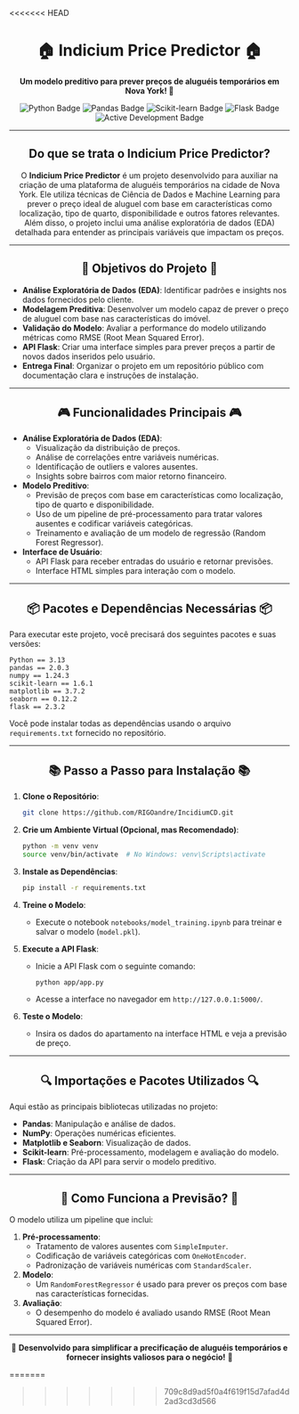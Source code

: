 <<<<<<< HEAD
<h1 align="center">🏠 Indicium Price Predictor 🏠</h1>

<p align="center">
  <strong>Um modelo preditivo para prever preços de aluguéis temporários em Nova York! 🌆</strong>
</p>

<p align="center">
  <img src="https://img.shields.io/badge/Python-3.13-blue" alt="Python Badge">
  <img src="https://img.shields.io/badge/Pandas-Latest-green" alt="Pandas Badge">
  <img src="https://img.shields.io/badge/Scikit-learn-1.6.1-orange" alt="Scikit-learn Badge">
  <img src="https://img.shields.io/badge/Flask-API-yellow" alt="Flask Badge">
  <img src="https://img.shields.io/badge/Status-Active-brightgreen" alt="Active Development Badge">
</p>

---

<h2 align="center">Do que se trata o Indicium Price Predictor?</h2>

<p align="center">
  O <strong>Indicium Price Predictor</strong> é um projeto desenvolvido para auxiliar na criação de uma plataforma de aluguéis temporários na cidade de Nova York. Ele utiliza técnicas de Ciência de Dados e Machine Learning para prever o preço ideal de aluguel com base em características como localização, tipo de quarto, disponibilidade e outros fatores relevantes. Além disso, o projeto inclui uma análise exploratória de dados (EDA) detalhada para entender as principais variáveis que impactam os preços.
</p>

---

<h2 align="center">🎯 Objetivos do Projeto 🎯</h2>

- **Análise Exploratória de Dados (EDA)**: Identificar padrões e insights nos dados fornecidos pelo cliente.
- **Modelagem Preditiva**: Desenvolver um modelo capaz de prever o preço de aluguel com base nas características do imóvel.
- **Validação do Modelo**: Avaliar a performance do modelo utilizando métricas como RMSE (Root Mean Squared Error).
- **API Flask**: Criar uma interface simples para prever preços a partir de novos dados inseridos pelo usuário.
- **Entrega Final**: Organizar o projeto em um repositório público com documentação clara e instruções de instalação.

---

<h2 align="center">🎮 Funcionalidades Principais 🎮</h2>

- **Análise Exploratória de Dados (EDA)**:
  - Visualização da distribuição de preços.
  - Análise de correlações entre variáveis numéricas.
  - Identificação de outliers e valores ausentes.
  - Insights sobre bairros com maior retorno financeiro.
- **Modelo Preditivo**:
  - Previsão de preços com base em características como localização, tipo de quarto e disponibilidade.
  - Uso de um pipeline de pré-processamento para tratar valores ausentes e codificar variáveis categóricas.
  - Treinamento e avaliação de um modelo de regressão (Random Forest Regressor).
- **Interface de Usuário**:
  - API Flask para receber entradas do usuário e retornar previsões.
  - Interface HTML simples para interação com o modelo.
---

<h2 align="center">📦 Pacotes e Dependências Necessárias 📦</h2>

Para executar este projeto, você precisará dos seguintes pacotes e suas versões:

```plaintext
Python == 3.13
pandas == 2.0.3
numpy == 1.24.3
scikit-learn == 1.6.1
matplotlib == 3.7.2
seaborn == 0.12.2
flask == 2.3.2
```

Você pode instalar todas as dependências usando o arquivo `requirements.txt` fornecido no repositório.

---

<h2 align="center">📚 Passo a Passo para Instalação 📚</h2>

1. **Clone o Repositório**:
   ```bash
   git clone https://github.com/RIGOandre/IncidiumCD.git
   ```

2. **Crie um Ambiente Virtual (Opcional, mas Recomendado)**:
   ```bash
   python -m venv venv
   source venv/bin/activate  # No Windows: venv\Scripts\activate
   ```

3. **Instale as Dependências**:
   ```bash
   pip install -r requirements.txt
   ```

4. **Treine o Modelo**:
   - Execute o notebook `notebooks/model_training.ipynb` para treinar e salvar o modelo (`model.pkl`).

5. **Execute a API Flask**:
   - Inicie a API Flask com o seguinte comando:
     ```bash
     python app/app.py
     ```
   - Acesse a interface no navegador em `http://127.0.0.1:5000/`.

6. **Teste o Modelo**:
   - Insira os dados do apartamento na interface HTML e veja a previsão de preço.

---

<h2 align="center">🔍 Importações e Pacotes Utilizados 🔍</h2>

Aqui estão as principais bibliotecas utilizadas no projeto:

- **Pandas**: Manipulação e análise de dados.
- **NumPy**: Operações numéricas eficientes.
- **Matplotlib e Seaborn**: Visualização de dados.
- **Scikit-learn**: Pré-processamento, modelagem e avaliação do modelo.
- **Flask**: Criação da API para servir o modelo preditivo.

---

<h2 align="center">🚀 Como Funciona a Previsão? 🚀</h2>

O modelo utiliza um pipeline que inclui:
1. **Pré-processamento**:
   - Tratamento de valores ausentes com `SimpleImputer`.
   - Codificação de variáveis categóricas com `OneHotEncoder`.
   - Padronização de variáveis numéricas com `StandardScaler`.
2. **Modelo**:
   - Um `RandomForestRegressor` é usado para prever os preços com base nas características fornecidas.
3. **Avaliação**:
   - O desempenho do modelo é avaliado usando RMSE (Root Mean Squared Error).

---

<p align="center">
  🌟 <strong>Desenvolvido para simplificar a precificação de aluguéis temporários e fornecer insights valiosos para o negócio!</strong> 🌟
</p>
=======

>>>>>>> 709c8d9ad5f0a4f619f15d7afad4d2ad3cd3d566
